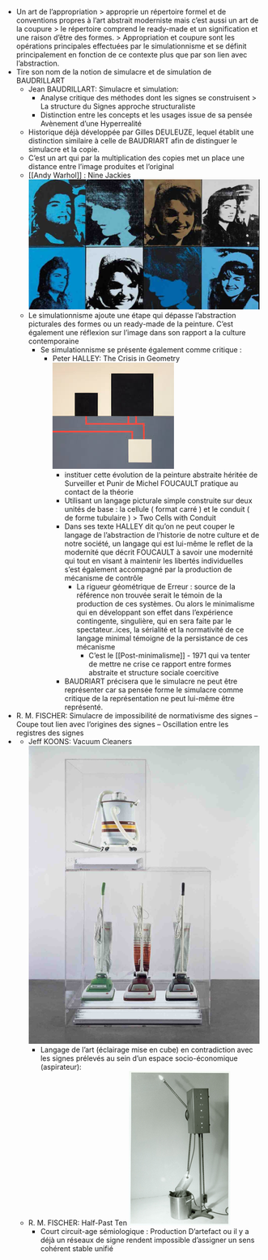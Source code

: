 - Un art de l’appropriation > approprie un répertoire formel et de conventions propres à l’art abstrait moderniste mais c’est aussi un art de la coupure > le répertoire comprend le ready-made et un signification et une raison d’être des formes. > Appropriation et coupure sont les opérations principales effectuées par le simulationnisme et se définit principalement en fonction de ce contexte plus que par son lien avec l’abstraction.
- Tire son nom de la notion de simulacre et de simulation de  BAUDRILLART
	- Jean BAUDRILLART: Simulacre et simulation:
		- Analyse critique des méthodes dont les signes se construisent > La structure du Signes approche structuraliste
		- Distinction entre les concepts et les usages issue de sa pensée
		  Avènement d’une Hyperrealité
	- Historique déjà développée par Gilles DEULEUZE, lequel établit une distinction similaire à celle de BAUDRIART  afin de distinguer le simulacre et la copie.
	- C’est un art qui par la multiplication des copies met un place une distance entre l’image produites et l’original
	- [[Andy Warhol]] : Nine Jackies ![image.png](../assets/image_1698533715100_0.png)
	- Le simulationnisme ajoute une étape qui dépasse l’abstraction picturales des formes ou un ready-made de la peinture. C’est également une réflexion sur l’image dans son rapport a la culture contemporaine
		- Se simulationnisme se présente également comme critique :
			- Peter HALLEY: The Crisis in Geometry ![image.png](../assets/image_1698533704060_0.png)
				- instituer cette évolution de la peinture abstraite héritée de Surveiller et Punir de Michel FOUCAULT  pratique au contact  de la théorie
				- Utilisant un langage picturale simple  construite sur deux unités de base : la cellule ( format carré ) et le conduit ( de forme tubulaire ) > Two Cells with Conduit
				- Dans ses texte HALLEY dit qu’on ne peut couper le langage de l’abstraction de l’historie de notre culture et de notre société, un langage  qui est lui-même le reflet de la modernité que décrit FOUCAULT à savoir une modernité qui tout en visant à maintenir les libertés individuelles s’est également accompagné par la production de mécanisme de contrôle
					- La rigueur géométrique de Erreur : source de la référence non trouvée serait le témoin de la production de ces systèmes. Ou alors le minimalisme qui en développant son effet dans l’expérience contingente, singulière, qui en sera faite par le spectateur..ices, la sérialité et la normativité de ce langage minimal témoigne de la persistance de ces mécanisme
						- C’est le [[Post-minimalisme]] - 1971 qui va tenter de mettre ne crise ce rapport entre formes abstraite et structure sociale coercitive
				- BAUDRIART précisera que le simulacre ne peut être représenter car sa pensée forme le simulacre comme critique de la représentation ne peut lui-même être représenté.
- R. M. FISCHER: Simulacre de impossibilité de normativisme des signes – Coupe tout lien avec l’origines des signes – Oscillation entre les registres des signes
-
	- Jeff KOONS: Vacuum Cleaners ![image.png](../assets/image_1698533686299_0.png)
		- Langage de l’art (éclairage mise en cube) en contradiction avec les signes prélevés au sein d’un espace socio-économique (aspirateur):
	- R. M. FISCHER: Half-Past Ten ![image.png](../assets/image_1698533679711_0.png)
		- Court circuit-age sémiologique : Production D’artefact ou il y a déjà un réseaux de signe rendent impossible d’assigner un sens cohérent stable unifié